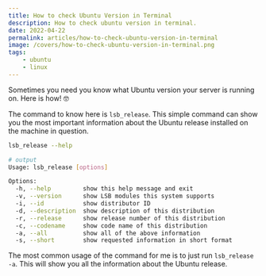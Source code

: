 ```yaml
---
title: How to check Ubuntu Version in Terminal
description: How to check ubuntu version in terminal.
date: 2022-04-22
permalink: articles/how-to-check-ubuntu-version-in-terminal
image: /covers/how-to-check-ubuntu-version-in-terminal.png
tags: 
    - ubuntu
    - linux
---
```


Sometimes you need you know what Ubuntu version your server is running on. Here is how! 🤓

<!-- more -->

The command to know here is `lsb_release`. This simple command can show you the most important information about the Ubuntu release installed on the machine in question.

```bash
lsb_release --help

# output
Usage: lsb_release [options]

Options:
  -h, --help         show this help message and exit
  -v, --version      show LSB modules this system supports
  -i, --id           show distributor ID
  -d, --description  show description of this distribution
  -r, --release      show release number of this distribution
  -c, --codename     show code name of this distribution
  -a, --all          show all of the above information
  -s, --short        show requested information in short format
```

The most common usage of the command for me is to just run `lsb_release -a`. This will show you all the information about the Ubuntu release.